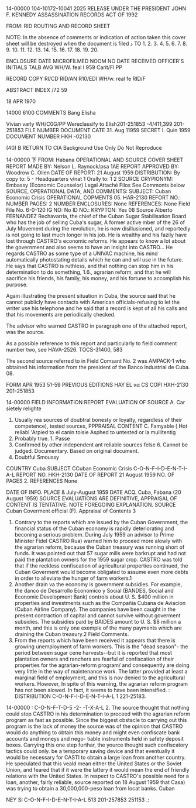 14-00000
104-10172-10041 
2025 RELEASE UNDER THE PRESIDENT JOHN F. KENNEDY ASSASSINATION RECORDS ACT OF 1992

FROM: RID ROUTING AND RECORD SHEET

NOTE: In the absence of comments or indication of action taken this cover sheet will be destroyed when the document is filed
د
TO
1.
2.
3.
4.
5.
6.
7.
8.
9.
10.
11.
12.
13.
14.
15.
16.
17.
18.
19.
20.

ENCLOSURE
DATE MICROFILMED
NOOM
NO
 DATE
RECEIVED
 OFFICER'S
INITIALS
TALB
AVG
WH/W. feal I 959
Carit/Fl
PP

RECORD COPY
RI/CD
RID/AN
R10/EDI
WH/w. real fe
RID/F

ABSTRACT
INDEX
/72 59

18 APR 1970

14000
6100
 COMMENTS
Bang
Elisha

Vivian varly
WH/C0G/PP
Wereclassify to
Elish201-251853
-4/411,399
201-251853
FILE NUMBER
DOCUMENT CATE
31. Aug 11959
SECRET
I. Quin 1959
DOCUMENT NUMBER
ΗΚΗ -02130

(40)
B
RETURN TO CIA
Background Use Only
Do Not Reproduce

14-00000
下
FROM: Habana
OPERATIONAL AND SOURCE COVER SHEET
REPORT MADE BY: Nelson L. Raynock/psa 1AE
REPORT APPROVED BY: Woodrow C. Olien
DATE OF REPORT: 21 August 1959
DISTRIBUTION:
By copy to: 5 - Headquarters v/nat
1
Orally to: 1
2
SOURCE CRYPIONYM:
Embassy (Economic Counselor)
Legal Attaché
Filos
See Commonts below
SOURCE, OPERATIONAL DATA, AND COMMENTS:
SUBJECT: Cuban Economic Crisis
OPERATIONAL COPMENTS 05.
HAR-2130
REFORT NO.:
NUMBER PAGES: 2
NUMBER ENCLOSURES: None
REFERENCES: None
Field File No. 6-0-120
IG NO:
No
ID NO.:
KRYPTON: Yes
08
Source Alberto FERNANDEZ Rechavarria, the chief of the Cuban Sugar Stabilisation
Board who has the job of selling Cuba's sugar, A former active mber of the 26 of
July Movement during the revolution, he is now disillusioned, and reportedly is not
going to last much longer in his job. He is wealthy and his fazily have lost
through CASTRO's economic reforms. He appears to know a lot about the government and
also seems to have an insight into CASTRO... He regards CASTRO as some type of a
UNIVAC machine, his mind automatically photostating details which he can and will use
in the future. He says that CASTRO is ruthless, and that nothing can stop him in his
determination to do something, 1.6., agrarian reform, and that he will sacrifice his
friends, his family, his money, and his fortune to accomplish his purpose.

Again illustrating the present situation in Cuba, the source said that he cannot
publicly have contacts with American officials-refusing to let the writer use his
telephone and he said that a record is kept of all his calls and that his movements
are periodically checked.

The advisor who warned CASTRO in paragraph one of the attached report, was the
source.

As a possible reference to this report and particularly to field comment number
two, see HAVA-2526.
TOCS-31400, 583

The second source referred to in Field Comsant No. 2 was AMPACK-1 who obtained
his information from the president of the Banco Industrial de Cuba.
08.

FORM
APR 1953
51-59
PREVIOUS EDITIONS HAY EL ιια
CS COPI
HXH-2130
201-251853

14-00000
FIELD INFORMATION REPORT
EVALUATION OF SOURCE
A. Car sietely relighte
1. Usually rea
sources of doubtral bonesty or loyalty, regardless of their competence),
tested sources,
PPPRAISAL CONTENT
C. Famyable
( Hot reliabl 'Arpied to
el canin toisie Asphed to untested or la mullitentig
2. Probably true. 1. Passe
1. Confirmed by other independent ant reliable sources
felse 6. Cannot be judged. Documentary. Based on original document.
4. Doubtful Smoussy

COUNTRY Cuba
SUBJECT CCuban Economic Crisis
C-O-N-F-I-D-E-N-T-I-A-L
REPORT NO.
ΗΚΗ-2130
DATE OF REPORT
21 August 1959
NO. OF PAGES
2.
REFERENCES
None

DATE OF
INFO.
PLACE &
July-August 1959
DATE ACQ. Cuba, Fabana (20 August 1959)
SOURCE EVALUATIONS ARE DEFINITIVE, APPRAISAL OF CONTENT IS TENTATIVE. NOTE FOREGOING EXPLANATION.
SOURCE
Cuban Coverment official (F).
Appraisal of Contents 3
1. Contrary to the reports which are issued by the Cuban Government, the
financial status of the Cuban economy is rapidly deteriorating and
beconing a serious problem. During July 1959 an advisor to Prime
Minister Fidel CASTRO Rua) warned him to proceed more alowly with the
agrarian reform, because the Cuban treasury was running short of funds.
It was pointed out that 57 sugar mills were barkrupt and had not paid
the plantation owners for the 1959 sugar crop. CASTRO was told that
if the reckless confiscation of agricultural properties continued, the
Cuban Goverment would become obligated to assume even more debts in
order to alleviate the hunger of farm workers.1
2. Another drain va the economy is government subsidies. For example,
the danco de Desarrollo Economico y Social (BANDES, Social and
Economic Development Bank) controls about U. S. $400 million in
properties and investments such as the Compañia Cubana de Aviacion
(Cuban Airline Company). The companies have been caught in the
present contraction of capital and cannot survive without goverment
subsidies. The subsidies paid by BAIDES amount to U. S. $8 million
a month, and this is only one exemple of the many payments which are
draining the Cuban treasury.2
Field Comments.
1. From the reports which have been received it appears that there is
growing unemployment of farm workers. This is the "dead season"-
the period between sugar cene harvests--but it is reported that
most plantation owners and ranchers are fearful of confiscation of
their properties for the agrarian-reform program/ and consequently
are doing very little in the way of maintenance work. The latter
provided at least a marginal field of employment, and this is nov
denied to the agricultural workers. However, In spite of this
warning, the agrarian reform program has not been alowed. In
fact, it seems to have been intensified.
:
DISTRIBUTION
C-O-N-F-I-D-E-N-T-I-A-L
1
221-25183.

14-00000
:
C-O-N-F-T-D-5
-2-
-T-X-A-L
2. The source thought that nothing could stop CASTRO in his determination
to proceed with the agrarian reform program as fast as possible. Since
the biggest obstacle to carrying out this program is the lack of money
the source was of the opinion that CASTRO would do anything to obtain
this money and might even confiscate bank accounts and moneys and nego-
tiable instruments held in safety deposit boxes. Carrying this one
step furthar, the yource thought such confiscatory tactics could only.
be a temporary saving device and that eventually it would be necessary
for CASTI to obtain a large loan from another country. He speculated
that this veald mean either the United States or the Soviet Union, and
feared that if it were the lattery it would mean the end of friendly
relations with the United States. In respect to CASTRO's possible
need for a loan, another, fairly reliable, source reported on 18 August
1959 that Casa) was trying to obtain a 30,000,000-peso loan from locat
banks.
Cuban

NEY
SI
C-O-N-F-I-D-E-N-T-I-A-L
513
201-257853
251153
.:
